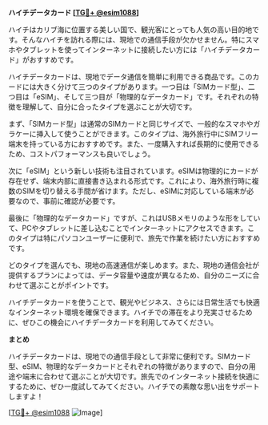 **ハイチデータカード [[TG💪+ @esim1088](https://t.me/s/esim1088)]**

ハイチはカリブ海に位置する美しい国で、観光客にとっても人気の高い目的地です。そんなハイチを訪れる際には、現地での通信手段が欠かせません。特にスマホやタブレットを使ってインターネットに接続したい方には「ハイチデータカード」がおすすめです。

ハイチデータカードは、現地でデータ通信を簡単に利用できる商品です。このカードには大きく分けて三つのタイプがあります。一つ目は「SIMカード型」、二つ目は「eSIM」、そして三つ目が「物理的なデータカード」です。それぞれの特徴を理解して、自分に合ったタイプを選ぶことが大切です。

まず、「SIMカード型」は通常のSIMカードと同じサイズで、一般的なスマホやガラケーに挿入して使うことができます。このタイプは、海外旅行中にSIMフリー端末を持っている方におすすめです。また、一度購入すれば長期的に使用できるため、コストパフォーマンスも良いでしょう。

次に「eSIM」という新しい技術も注目されています。eSIMは物理的にカードが存在せず、端末内部に直接書き込まれる形式です。これにより、海外旅行時に複数のSIMを切り替える手間が省けます。ただし、eSIMに対応している端末が必要なので、事前に確認が必要です。

最後に「物理的なデータカード」ですが、これはUSBメモリのような形をしていて、PCやタブレットに差し込むことでインターネットにアクセスできます。このタイプは特にパソコンユーザーに便利で、旅先で作業を続けたい方におすすめです。

どのタイプを選んでも、現地の高速通信が楽しめます。また、現地の通信会社が提供するプランによっては、データ容量や速度が異なるため、自分のニーズに合わせて選ぶことがポイントです。

ハイチデータカードを使うことで、観光やビジネス、さらには日常生活でも快適なインターネット環境を確保できます。ハイチでの滞在をより充実させるために、ぜひこの機会にハイチデータカードを利用してみてください。

**まとめ**

ハイチデータカードは、現地での通信手段として非常に便利です。SIMカード型、eSIM、物理的なデータカードとそれぞれの特徴がありますので、自分の用途や端末に合わせて選ぶことが大切です。旅先でのインターネット接続を快適にするために、ぜひ一度試してみてください。ハイチでの素敵な思い出をサポートしますよ！

[[TG💪+ @esim1088](https://t.me/s/esim1088) ![Image](https://i.postimg.cc/Y0z9fWf4/image.png)]